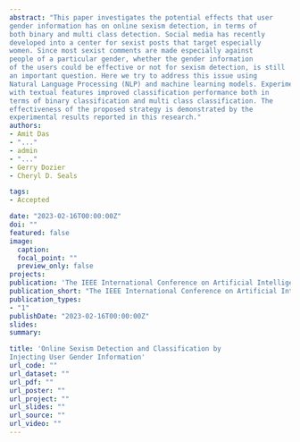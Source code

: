 ```yaml
---
abstract: "This paper investigates the potential effects that user
gender information has on online sexism detection, in terms of
both binary and multi class detection. Social media has recently
developed into a center for sexist posts that target especially
women. Since most sexist comments are made especially against
people of a particular gender, whether the gender information
of the users could be effective or not for sexism detection, is still
an important question. Here we try to address this issue using
Natural Language Processing (NLP) and machine learning models. Experiments showed that combining user gender information
with textual features improved classification performance both in
terms of binary classification and multi class classification. The
effectiveness of the proposed strategy is demonstrated by the
experimental results reported in this research."
authors:
- Amit Das
- "..."
- admin
- "..."
- Gerry Dozier
- Cheryl D. Seals

tags:
- Accepted

date: "2023-02-16T00:00:00Z"
doi: ""
featured: false
image:
  caption:
  focal_point: ""
  preview_only: false
projects:
publication: 'The IEEE International Conference on Artificial Intelligence, Blockchain, and Internet of Things'
publication_short: "The IEEE International Conference on Artificial Intelligence, Blockchain, and Internet of Things (AIBThings)"
publication_types:
- "1"
publishDate: "2023-02-16T00:00:00Z"
slides:
summary:

title: 'Online Sexism Detection and Classification by
Injecting User Gender Information'
url_code: ""
url_dataset: ""
url_pdf: ""
url_poster: ""
url_project: ""
url_slides: ""
url_source: ""
url_video: ""
---
```

